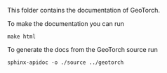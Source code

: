 This folder contains the documentation of GeoTorch.

To make the documentation you can run

```
make html
```

To generate the docs from the GeoTorch source run

```
sphinx-apidoc -o ./source ../geotorch
```

